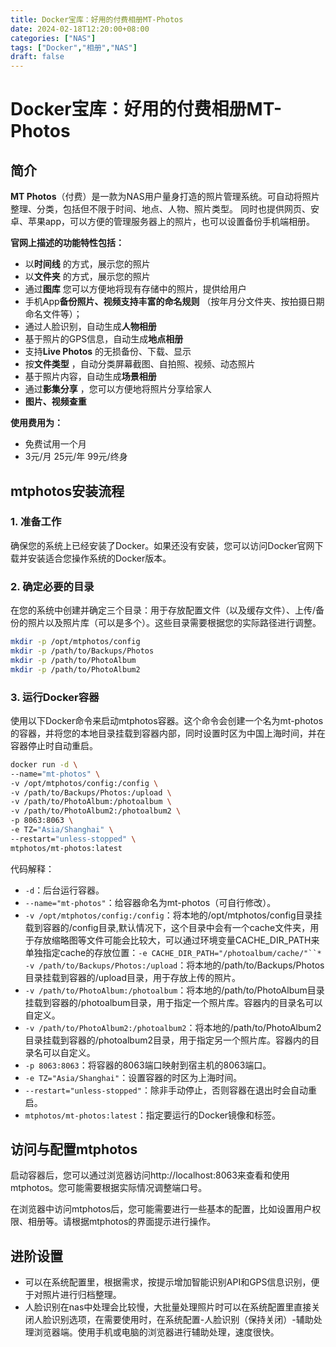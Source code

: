 ```yaml
---
title: Docker宝库：好用的付费相册MT-Photos
date: 2024-02-18T12:20:00+08:00
categories: ["NAS"]
tags: ["Docker","相册","NAS"]
draft: false
---
```


# Docker宝库：好用的付费相册MT-Photos

## 简介

**MT Photos**（付费）是一款为NAS用户量身打造的照片管理系统。可自动将照片整理、分类，包括但不限于时间、地点、人物、照片类型。
同时也提供网页、安卓、苹果app，可以方便的管理服务器上的照片，也可以设置备份手机端相册。

**官网上描述的功能特性包括：**

* 以**时间线** 的方式，展示您的照片
* 以**文件夹** 的方式，展示您的照片
* 通过**图库** 您可以方便地将现有存储中的照片，提供给用户
* 手机App**备份照片、视频支持丰富的命名规则** （按年月分文件夹、按拍摄日期命名文件等）；
* 通过人脸识别，自动生成**人物相册**
* 基于照片的GPS信息，自动生成**地点相册**
* 支持**Live Photos** 的无损备份、下载、显示
* 按**文件类型** ，自动分类屏幕截图、自拍照、视频、动态照片
* 基于照片内容，自动生成**场景相册**
* 通过**影集分享** ，您可以方便地将照片分享给家人
* **图片、视频查重**

**使用费用为：**

* 免费试用一个月
* 3元/月    25元/年    99元/终身

## mtphotos安装流程

### 1. 准备工作

确保您的系统上已经安装了Docker。如果还没有安装，您可以访问Docker官网下载并安装适合您操作系统的Docker版本。

### 2. 确定必要的目录

在您的系统中创建并确定三个目录：用于存放配置文件（以及缓存文件）、上传/备份的照片以及照片库（可以是多个）。这些目录需要根据您的实际路径进行调整。

```bash
mkdir -p /opt/mtphotos/config
mkdir -p /path/to/Backups/Photos
mkdir -p /path/to/PhotoAlbum
mkdir -p /path/to/PhotoAlbum2
```

### 3. 运行Docker容器

使用以下Docker命令来启动mtphotos容器。这个命令会创建一个名为mt-photos的容器，并将您的本地目录挂载到容器内部，同时设置时区为中国上海时间，并在容器停止时自动重启。

```bash
docker run -d \
--name="mt-photos" \
-v /opt/mtphotos/config:/config \
-v /path/to/Backups/Photos:/upload \
-v /path/to/PhotoAlbum:/photoalbum \
-v /path/to/PhotoAlbum2:/photoalbum2 \
-p 8063:8063 \
-e TZ="Asia/Shanghai" \
--restart="unless-stopped" \
mtphotos/mt-photos:latest
```

代码解释：

* `-d`：后台运行容器。
* `--name="mt-photos"`：给容器命名为mt-photos（可自行修改）。
* `-v /opt/mtphotos/config:/config`：将本地的/opt/mtphotos/config目录挂载到容器的/config目录,默认情况下，这个目录中会有一个cache文件夹，用于存放缩略图等文件可能会比较大，可以通过环境变量CACHE_DIR_PATH来单独指定cache的存放位置：`-e CACHE_DIR_PATH="/photoalbum/cache/"``* -v /path/to/Backups/Photos:/upload`：将本地的/path/to/Backups/Photos目录挂载到容器的/upload目录，用于存放上传的照片。
* `-v /path/to/PhotoAlbum:/photoalbum`：将本地的/path/to/PhotoAlbum目录挂载到容器的/photoalbum目录，用于指定一个照片库。容器内的目录名可以自定义。
* `-v /path/to/PhotoAlbum2:/photoalbum2`：将本地的/path/to/PhotoAlbum2目录挂载到容器的/photoalbum2目录，用于指定另一个照片库。容器内的目录名可以自定义。
* `-p 8063:8063`：将容器的8063端口映射到宿主机的8063端口。
* `-e TZ="Asia/Shanghai"`：设置容器的时区为上海时间。
* `--restart="unless-stopped"`：除非手动停止，否则容器在退出时会自动重启。
* `mtphotos/mt-photos:latest`：指定要运行的Docker镜像和标签。

## 访问与配置mtphotos

启动容器后，您可以通过浏览器访问http://localhost:8063来查看和使用mtphotos。您可能需要根据实际情况调整端口号。

在浏览器中访问mtphotos后，您可能需要进行一些基本的配置，比如设置用户权限、相册等。请根据mtphotos的界面提示进行操作。

## 进阶设置

* 可以在系统配置里，根据需求，按提示增加智能识别API和GPS信息识别，便于对照片进行归档整理。
* 人脸识别在nas中处理会比较慢，大批量处理照片时可以在系统配置里直接关闭人脸识别选项，在需要使用时，在系统配置-人脸识别（保持关闭）-辅助处理浏览器端。使用手机或电脑的浏览器进行辅助处理，速度很快。

